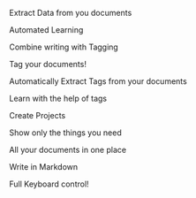 Extract Data from you documents

Automated Learning

Combine writing with Tagging

Tag your documents!

Automatically Extract Tags from your documents 

Learn with the help of tags

Create Projects

Show only the things you need

All your documents in one place

Write in Markdown

Full Keyboard control!

